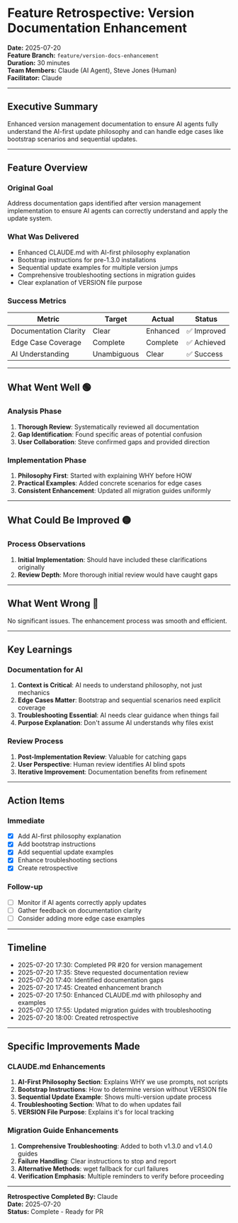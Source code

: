 # Feature Retrospective: Version Documentation Enhancement

**Date:** 2025-07-20  
**Feature Branch:** `feature/version-docs-enhancement`  
**Duration:** 30 minutes  
**Team Members:** Claude (AI Agent), Steve Jones (Human)  
**Facilitator:** Claude

---

## Executive Summary

Enhanced version management documentation to ensure AI agents fully understand the AI-first update philosophy and can handle edge cases like bootstrap scenarios and sequential updates.

---

## Feature Overview

### Original Goal
Address documentation gaps identified after version management implementation to ensure AI agents can correctly understand and apply the update system.

### What Was Delivered
- Enhanced CLAUDE.md with AI-first philosophy explanation
- Bootstrap instructions for pre-1.3.0 installations
- Sequential update examples for multiple version jumps
- Comprehensive troubleshooting sections in migration guides
- Clear explanation of VERSION file purpose

### Success Metrics
| Metric | Target | Actual | Status |
|--------|--------|--------|--------|
| Documentation Clarity | Clear | Enhanced | ✅ Improved |
| Edge Case Coverage | Complete | Complete | ✅ Achieved |
| AI Understanding | Unambiguous | Clear | ✅ Success |

---

## What Went Well 🟢

### Analysis Phase
1. **Thorough Review**: Systematically reviewed all documentation
2. **Gap Identification**: Found specific areas of potential confusion
3. **User Collaboration**: Steve confirmed gaps and provided direction

### Implementation Phase
1. **Philosophy First**: Started with explaining WHY before HOW
2. **Practical Examples**: Added concrete scenarios for edge cases
3. **Consistent Enhancement**: Updated all migration guides uniformly

---

## What Could Be Improved 🟡

### Process Observations
1. **Initial Implementation**: Should have included these clarifications originally
2. **Review Depth**: More thorough initial review would have caught gaps

---

## What Went Wrong 🔴

No significant issues. The enhancement process was smooth and efficient.

---

## Key Learnings

### Documentation for AI
1. **Context is Critical**: AI needs to understand philosophy, not just mechanics
2. **Edge Cases Matter**: Bootstrap and sequential scenarios need explicit coverage
3. **Troubleshooting Essential**: AI needs clear guidance when things fail
4. **Purpose Explanation**: Don't assume AI understands why files exist

### Review Process
1. **Post-Implementation Review**: Valuable for catching gaps
2. **User Perspective**: Human review identifies AI blind spots
3. **Iterative Improvement**: Documentation benefits from refinement

---

## Action Items

### Immediate
- [x] Add AI-first philosophy explanation
- [x] Add bootstrap instructions
- [x] Add sequential update examples
- [x] Enhance troubleshooting sections
- [x] Create retrospective

### Follow-up
- [ ] Monitor if AI agents correctly apply updates
- [ ] Gather feedback on documentation clarity
- [ ] Consider adding more edge case examples

---

## Timeline

- 2025-07-20 17:30: Completed PR #20 for version management
- 2025-07-20 17:35: Steve requested documentation review
- 2025-07-20 17:40: Identified documentation gaps
- 2025-07-20 17:45: Created enhancement branch
- 2025-07-20 17:50: Enhanced CLAUDE.md with philosophy and examples
- 2025-07-20 17:55: Updated migration guides with troubleshooting
- 2025-07-20 18:00: Created retrospective

---

## Specific Improvements Made

### CLAUDE.md Enhancements
1. **AI-First Philosophy Section**: Explains WHY we use prompts, not scripts
2. **Bootstrap Instructions**: How to determine version without VERSION file
3. **Sequential Update Example**: Shows multi-version update process
4. **Troubleshooting Section**: What to do when updates fail
5. **VERSION File Purpose**: Explains it's for local tracking

### Migration Guide Enhancements
1. **Comprehensive Troubleshooting**: Added to both v1.3.0 and v1.4.0 guides
2. **Failure Handling**: Clear instructions to stop and report
3. **Alternative Methods**: wget fallback for curl failures
4. **Verification Emphasis**: Multiple reminders to verify before proceeding

---

**Retrospective Completed By:** Claude  
**Date:** 2025-07-20  
**Status:** Complete - Ready for PR

<!-- SELF-REVIEW CHECKPOINT
Before finalizing, verify:
- All required sections are complete
- Content addresses original requirements
- Technical accuracy and consistency
- No gaps or contradictions
-->